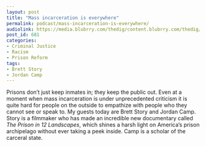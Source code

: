 ```yaml
---
layout: post
title: "Mass incarceration is everywhere"
permalink: podcast/mass-incarceration-is-everywhere/
audiolink: https://media.blubrry.com/thedig/content.blubrry.com/thedig/The_Dig_-_EP_20_-_StoryCamp.mp3
post_id: 681
categories: 
- Criminal Justice
- Racism
- Prison Reform
tags: 
- Brett Story
- Jordan Camp
---
```


Prisons don’t just keep inmates in; they keep the public out. Even at a moment when mass incarceration is under unprecedented criticism it is quite hard for people on the outside to empathize with people who they cannot see or speak to. My guests today are Brett Story and Jordan Camp. Story is a filmmaker who has made an incredible new documentary called *The Prison in 12 Landscapes*, which shines a harsh light on America’s prison archipelago without ever taking a peek inside. Camp is a scholar of the carceral state.
